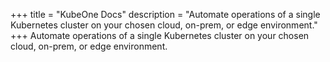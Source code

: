 +++
title = "KubeOne Docs"
description = "Automate operations of a single Kubernetes cluster on your chosen cloud, on-prem, or edge environment."
+++
Automate operations of a single Kubernetes cluster on your chosen cloud, on-prem, or edge environment.

